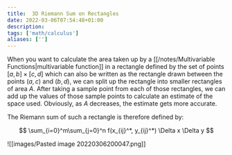 ```yaml
---
title:  3D Riemann Sum on Rectangles
date: 2022-03-06T07:54:48+01:00
description: 
tags: ['math/calculus']
aliases: ['']
---
```

When you want to calculate the area taken up by a [[/notes/Multivariable Functions|multivariable function]] in a rectangle defined by the set of points $[a,b] \times [c,d]$ which can also be written as the rectangle drawn between the points $(a,c)$ and $(b,d)$, we can split up the rectangle into smaller rectangles of area $A$. After taking a sample point from each of those rectangles, we can add up the values of those sample points  to calculate an estimate of the space used. Obviously, as $A$ decreases, the estimate gets more accurate.

The Riemann sum of such a rectangle is therefore defined by:

$$
\sum_{i=0}^m\sum_{j=0}^n f(x_{ij}^*, y_{ij}^*) \Delta x \Delta y
$$

![[images/Pasted image 20220306200047.png]]
